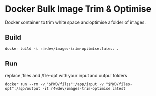 # Docker Bulk Image Trim & Optimise
Docker container to trim white space and optimise a folder of images.

## Build
```
docker build -t r4wdev/images-trim-optimise:latest .
```

## Run
replace /files and /file-opt with your input and output folders
```
docker run --rm -v "$PWD/files":/app/input -v "$PWD/files-opt":/app/output -it r4wdev/images-trim-optimise:latest
```
